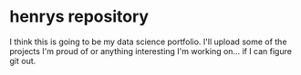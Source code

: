 # henrys repository
I think this is going to be my data science portfolio. I'll upload some of the projects I'm proud of or anything interesting I'm working on... if I can figure git out.
